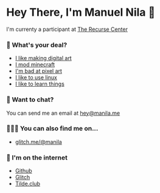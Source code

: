 # Hey There, I'm Manuel Nila 👋

I'm currenty a participant at [The Recurse Center](https://recurse.com)

### 🤔 What's your deal?

- [I like making digital art](https://github.com/manila/make-waves)
- [I mod minecraft](https://github.com/manila/majority-sleep-fabric)
- [I'm bad at pixel art](https://github.com/manila/block-push)
- [I like to use linux](https://github.com/manila/dotfiles)
- [I like to learn things](https://github.com/manila/c0d3-curriculum)

### 📮 Want to chat?

You can send me an email at hey@manila.me

### 🕵🏽‍♂️ You can also find me on...

- [glitch.me/@manila](https://glitch.com/@manila)

### 📑 I'm on the internet

- [Github](https://manila.github.io)
- [Glitch](https://manila.glitch.me)
- [Tilde.club](https://tilde.club/~manila)
